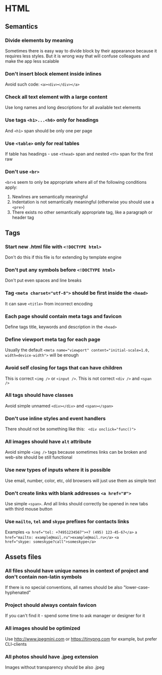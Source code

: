 # HTML

## Semantics

### Divide elements by meaning
Sometimes there is easy way to divide block by their appearance because it requires less styles. But it is wrong way that will confuse colleagues and make the app less scalable

### Don't insert block element inside inlines
Avoid such code: ```<a><div></div></a>```

### Check all text element with a large content
Use long names and long descriptions for all available text elements

### Use tags ```<h1>...<h6>``` only for headings
And ```<h1>``` span should be only one per page

### Use ```<table>``` only for real tables
If table has headings - use ```<thead>``` span and nested ```<th>``` span for the first raw

### Don't use ```<br>```
```<br>```s seem to only be appropriate where all of the following conditions apply:
1. Newlines are semantically meaningful
2. Indentation is not semantically meaningful (otherwise you should use a ```<pre>```)
3. There exists no other semantically appropriate tag, like a paragraph or header tag

## Tags
### Start new .html file with ```<!DOCTYPE html>```
Don't do this if this file is for extending by template engine

### Don't put any symbols before ```<!DOCTYPE html>```
Don't put even spaces and line breaks

### Tag ```<meta charset="utf-8">``` should be first inside the ```<head>```
It can save ```<title>``` from incorrect encoding

### Each page should contain meta tags and favicon
Define tags title, keywords and description in the ```<head>```

### Define viewport meta tag for each page
Usually the default ```<meta name="viewport" content="initial-scale=1.0, width=device-width">``` will be enough

### Avoid self closing for tags that can have children
This is correct ```<img />``` or ```<input />```. This is not correct ```<div />``` and ```<span />```

### All tags should have classes
Avoid simple unnamed ```<div></div>``` and ```<span></span>```

### Don't use inline styles and event handlers
There should not be something like this: ``` <div onclick="func()">```

### All images should have ```alt``` attribute
Avoid simple ```<img />``` tags because sometimes links can be broken and web-site should be still functional

### Use new types of inputs where it is possible
Use email, number, color, etc, old browsers will just use them as simple text

### Don't create links with blank addresses ```<a href="#">```
Use simple ```<span>```. And all links should correctly be opened in new tabs with third mouse button

### Use ```mailto```, ```tel``` and ```skype``` prefixes for contacts links
Examples
```<a href="tel: +74951234567">+7 (495) 123-45-67</a>```
```a href="mailto: example@mail.ru">example@mail.ru</a>```
```<a href="skype: someskype?call">someskype</a>```

## Assets files

### All files should have unique names in context of project and don't contain non-latin symbols
If there is no special conventions, all names should be also "lower-case-hyphenated"

### Project should always contain favicon
If you can't find it - spend some time to ask manager or designer for it

### All images should be optimized
Use http://www.jpegmini.com or https://tinypng.com for example, but prefer CLI-clients

### All photos should have .jpeg extension
Images without transparency should be also .jpeg

